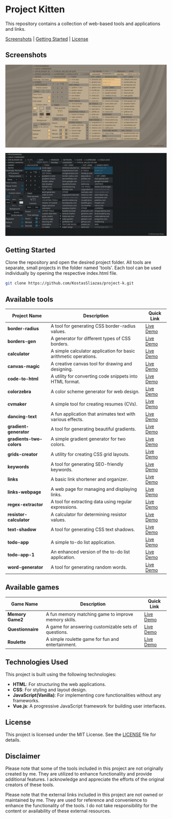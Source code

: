 # Project Kitten
This repository contains a collection of web-based tools and applications and links.

[Screenshots](#screenshots) | [Getting Started](#getting-started) | [License](#license)

## Screenshots
![Project K Screenshot](screenshots1.png)

![Project K Screenshot](screenshots.png)

## Getting Started

Clone the repository and open the desired project folder. All tools are separate, small projects in the folder named 'tools'. Each tool can be used individually by opening the respective index.html file.

```bash
git clone https://github.com/KostasSliazas/project-k.git
```
## Available tools

| Project Name             | Description                                               | Quick Link                  |
|--------------------------|-----------------------------------------------------------|-----------------------------|
| **border-radius**        | A tool for generating CSS border-radius values.           | [Live Demo](https://kostassliazas.github.io/project-k/tools/border-radius)         |
| **borders-gen**          | A generator for different types of CSS borders.           | [Live Demo](https://kostassliazas.github.io/project-k/tools/borders-gen)           |
| **calculator**           | A simple calculator application for basic arithmetic operations. | [Live Demo](https://kostassliazas.github.io/project-k/tools/calculator)         |
| **canvas-magic**         | A creative canvas tool for drawing and designing.         | [Live Demo](https://kostassliazas.github.io/project-k/tools/canvas-magic)         |
| **code-to-html**         | A utility for converting code snippets into HTML format.  | [Live Demo](https://kostassliazas.github.io/project-k/tools/code-to-html)         |
| **colorzebra**           | A color scheme generator for web design.                  | [Live Demo](https://kostassliazas.github.io/project-k/tools/colorzebra)           |
| **cvmaker**              | A simple tool for creating resumes (CVs).                 | [Live Demo](https://kostassliazas.github.io/project-k/tools/cvmaker)              |
| **dancing-text**         | A fun application that animates text with various effects.| [Live Demo](https://kostassliazas.github.io/project-k/tools/dancing-text)         |
| **gradient-generator**   | A tool for generating beautiful gradients.                | [Live Demo](https://kostassliazas.github.io/project-k/tools/gradient-generator)   |
| **gradients-two-colors** | A simple gradient generator for two colors.               | [Live Demo](https://kostassliazas.github.io/project-k/tools/gradients-two-colors) |
| **grids-creator**        | A utility for creating CSS grid layouts.                  | [Live Demo](https://kostassliazas.github.io/project-k/tools/grids-creator)        |
| **keywords**             | A tool for generating SEO-friendly keywords.              | [Live Demo](https://kostassliazas.github.io/project-k/tools/keywords)             |
| **links**                | A basic link shortener and organizer.                     | [Live Demo](https://kostassliazas.github.io/project-k/tools/links)                |
| **links-webpage**        | A web page for managing and displaying links.             | [Live Demo](https://kostassliazas.github.io/project-k/tools/links-webpage)        |
| **regex-extractor**      | A tool for extracting data using regular expressions.     | [Live Demo](https://kostassliazas.github.io/project-k/tools/regex-extractor)      |
| **resistor-calculator**  | A calculator for determining resistor values.             | [Live Demo](https://kostassliazas.github.io/project-k/tools/resistor-calculator)  |
| **text-shadow**          | A tool for generating CSS text shadows.                   | [Live Demo](https://kostassliazas.github.io/project-k/tools/text-shadow)          |
| **todo-app**             | A simple to-do list application.                          | [Live Demo](https://kostassliazas.github.io/project-k/tools/todo-app)             |
| **todo-app-1**           | An enhanced version of the to-do list application.        | [Live Demo](https://kostassliazas.github.io/project-k/tools/todo-app-1)           |
| **word-generator**       | A tool for generating random words.                       | [Live Demo](https://kostassliazas.github.io/project-k/tools/word-generator)       |


## Available games
| Game Name                | Description                                               | Quick Link                  |
|--------------------------|-----------------------------------------------------------|-----------------------------|
| **Memory Game2**         | A fun memory matching game to improve memory skills.       | [Live Demo](https://kostassliazas.github.io/project-k/games/memory-game)       |
| **Questionnaire**        | A game for answering customizable sets of questions.       | [Live Demo](https://kostassliazas.github.io/project-k/games/questionnaire)     |
| **Roulette**             | A simple roulette game for fun and entertainment.          | [Live Demo](https://kostassliazas.github.io/project-k/games/roulette)          |

## Technologies Used

This project is built using the following technologies:

- **HTML**: For structuring the web applications.
- **CSS**: For styling and layout design.
- **JavaScript(Vanilla)**: For implementing core functionalities without any frameworks.
- **Vue.js**: A progressive JavaScript framework for building user interfaces.

## License

This project is licensed under the MIT License. See the [LICENSE](LICENSE.txt) file for details.

## Disclaimer

Please note that some of the tools included in this project are not originally created by me. They are utilized to enhance functionality and provide additional features. I acknowledge and appreciate the efforts of the original creators of these tools.

Please note that the external links included in this project are not owned or maintained by me. They are used for reference and convenience to enhance the functionality of the tools. I do not take responsibility for the content or availability of these external resources.
